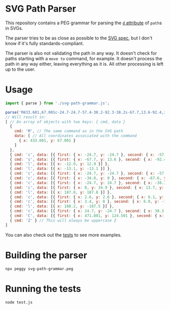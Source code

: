 # SVG Path Parser

This repository contains a PEG grammar for parsing the [`d` attribute](https://developer.mozilla.org/en-US/docs/Web/SVG/Attribute/d) of `path`s in SVGs.

The parser tries to be as close as possible to the [SVG spec](https://www.w3.org/TR/SVG2/paths.html), but I don't know if it's fully standards-compliant.

The parser is also not validating the path in any way. It doesn't check for paths starting with a `move to` command, for example. It doesn't process the path in any way either, leaving everything as it is. All other processing is left up to the user.

# Usage

```js
import { parse } from './svg-path-grammar.js';

parse('M433.601,67.001c-24.7-24.7-57.4-38.2-92.3-38.2s-67.7,13.6-92.4,38.3l-12.9,12.9l-13.1-13.1 c-24.7-24.7-57.6-38.4-92.5-38.4c-34.8,0-67.6,13.6-92.2,38.2c-24.7,24.7-38.3,57.5-38.2,92.4c0,34.9,13.7,67.6,38.4,92.3 l187.8,187.8c2.6,2.6,6.1,4,9.5,4c3.4,0,6.9-1.3,9.5-3.9l188.2-187.5c24.7-24.7,38.3-57.5,38.3-92.4 C471.801,124.501,458.301,91.701,433.601,67.001z');
// Will result in:
[ // An array of objects with two keys: { cmd, data }
  {
    cmd: 'M', // The same command as in the SVG path
    data: [ // All coordinates associated with the command
      { x: 433.601, y: 67.001 }
    ]
  },
  { cmd: 'c', data: [{ first: { x: -24.7, y: -24.7 }, second: { x: -57.4, y: -38.2 }, third: { x: -92.3, y: -38.2 } }] },
  { cmd: 's', data: [{ first: { x: -67.7, y: 13.6 }, second: { x: -92.4, y: 38.3 } }] },
  { cmd: 'l', data: [{ x: -12.9, y: 12.9 }] },
  { cmd: 'l', data: [{ x: -13.1, y: -13.1 }] },
  { cmd: 'c', data: [{ first: { x: -24.7, y: -24.7 }, second: { x: -57.6, y: -38.4 }, third: { x: -92.5, y: -38.4 } }] },
  { cmd: 'c', data: [{ first: { x: -34.8, y: 0 }, second: { x: -67.6, y: 13.6 }, third: { x: -92.2, y: 38.2 } }] },
  { cmd: 'c', data: [{ first: { x: -24.7, y: 24.7 }, second: { x: -38.3, y: 57.5 }, third: { x: -38.2, y: 92.4 } }] },
  { cmd: 'c', data: [{ first: { x: 0, y: 34.9 }, second: { x: 13.7, y: 67.6 }, third: { x: 38.4, y: 92.3 } }] },
  { cmd: 'l', data: [{ x: 187.8, y: 187.8 }] },
  { cmd: 'c', data: [{ first: { x: 2.6, y: 2.6 }, second: { x: 6.1, y: 4 }, third: { x: 9.5, y: 4 } }] },
  { cmd: 'c', data: [{ first: { x: 3.4, y: 0 }, second: { x: 6.9, y: -1.3 }, third: { x: 9.5, y: -3.9 } }] },
  { cmd: 'l', data: [{ x: 188.2, y: -187.5 }] },
  { cmd: 'c', data: [{ first: { x: 24.7, y: -24.7 }, second: { x: 38.3, y: -57.5 }, third: { x: 38.3, y: -92.4 } }] },
  { cmd: 'C', data: [{ first: { x: 471.801, y: 124.501 }, second: { x: 458.301, y: 91.701 }, third: { x: 433.601, y: 67.001 } }] },
  { cmd: 'Z' } // This will always be uppercase Z
]
```

You can also check out the [tests](./test.js) to see more examples.

# Building the parser

```
npx peggy svg-path-grammar.peg  
```

# Running the tests

```
node test.js
```
